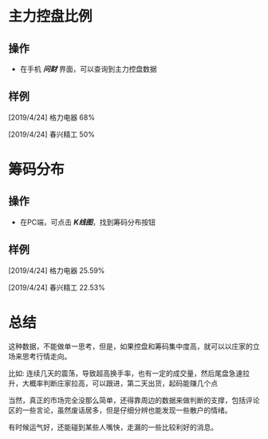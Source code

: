# 主力控盘比例

## 操作
- 在手机 ***问财*** 界面，可以查询到主力控盘数据

## 样例
[2019/4/24] 格力电器 68%

[2019/4/24] 春兴精工 50%

# 筹码分布
## 操作
- 在PC端，可点击 ***K线图***，找到筹码分布按钮

## 样例
[2019/4/24] 格力电器 25.59%

[2019/4/24] 春兴精工 22.53%

# 总结
这种数据，不能做单一思考，但是，如果控盘和筹码集中度高，就可以以庄家的立场来思考行情走向。

比如:
连续几天的震荡，导致超高换手率，也有一定的成交量，然后尾盘急速拉升，大概率判断庄家拉高，可以跟进，第二天出货，起码能赚几个点

当然，真正的市场完全没那么简单，还得靠周边的数据来做判断的支撑，包括评论区的一些言论，虽然废话居多，但是仔细分辨也能发现一些散户的情绪。

有时候运气好，还能碰到某些人嘴快，走漏的一些比较利好的消息。